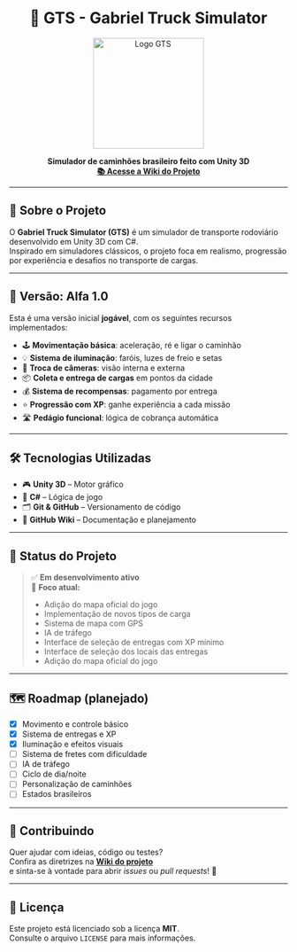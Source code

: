 <h1 align="center">🚛 GTS - Gabriel Truck Simulator</h1>

<p align="center">
  <img src="https://github.com/user-attachments/assets/9a8e4c63-b5ee-492d-a9c0-90594504cb15" alt="Logo GTS" width="200"/>
</p>

<p align="center">
  <strong>Simulador de caminhões brasileiro feito com Unity 3D</strong><br>
  <a href="https://github.com/gabriel-artemio/unity.GTS.wiki.git"><b>📚 Acesse a Wiki do Projeto</b></a>
</p>

---

## 🚀 Sobre o Projeto

O **Gabriel Truck Simulator (GTS)** é um simulador de transporte rodoviário desenvolvido em Unity 3D com C#.  
Inspirado em simuladores clássicos, o projeto foca em realismo, progressão por experiência e desafios no transporte de cargas.

<!-- Você pode colocar aqui um GIF de gameplay futuramente -->
<!-- ![Gameplay GIF](link-para-o-gif.gif) -->

---

## 🧪 Versão: Alfa 1.0

Esta é uma versão inicial **jogável**, com os seguintes recursos implementados:

- 🕹️ **Movimentação básica**: aceleração, ré e ligar o caminhão
- 💡 **Sistema de iluminação**: faróis, luzes de freio e setas
- 🎥 **Troca de câmeras**: visão interna e externa
- 📦 **Coleta e entrega de cargas** em pontos da cidade
- 💰 **Sistema de recompensas**: pagamento por entrega
- ⭐ **Progressão com XP**: ganhe experiência a cada missão
- 🛣️ **Pedágio funcional**: lógica de cobrança automática

---

## 🛠️ Tecnologias Utilizadas

- 🎮 **Unity 3D** – Motor gráfico
- 🧠 **C#** – Lógica de jogo
- 🗂️ **Git & GitHub** – Versionamento de código
- 📝 **GitHub Wiki** – Documentação e planejamento

---

## 📌 Status do Projeto

> ✅ **Em desenvolvimento ativo**  
> 🎯 **Foco atual:**
> - Adição do mapa oficial do jogo
> - Implementação de novos tipos de carga  
> - Sistema de mapa com GPS  
> - IA de tráfego  
> - Interface de seleção de entregas com XP mínimo
> - Interface de seleção dos locais das entregas
> - Adição do mapa oficial do jogo
---

## 🗺️ Roadmap (planejado)

- [x] Movimento e controle básico
- [x] Sistema de entregas e XP
- [x] Iluminação e efeitos visuais
- [ ] Sistema de fretes com dificuldade
- [ ] IA de tráfego
- [ ] Ciclo de dia/noite
- [ ] Personalização de caminhões
- [ ] Estados brasileiros

---

## 🤝 Contribuindo

Quer ajudar com ideias, código ou testes?  
Confira as diretrizes na **[Wiki do projeto](https://github.com/gabriel-artemio/unity.GTS.wiki.git)**  
e sinta-se à vontade para abrir *issues* ou *pull requests*! 🚀

---

## 📄 Licença

Este projeto está licenciado sob a licença **MIT**.  
Consulte o arquivo `LICENSE` para mais informações.
